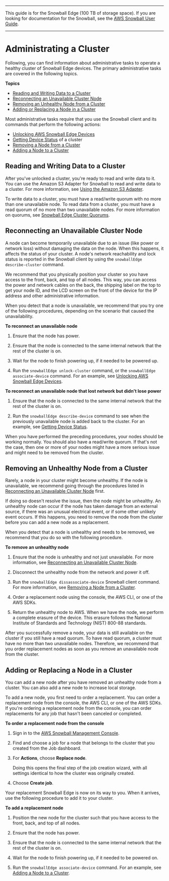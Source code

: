 --------

This guide is for the Snowball Edge \(100 TB of storage space\)\. If you are looking for documentation for the Snowball, see the [AWS Snowball User Guide](http://docs.aws.amazon.com/snowball/latest/ug/whatissnowball.html)\.

--------

# Administrating a Cluster<a name="administercluster"></a>

Following, you can find information about administrative tasks to operate a healthy cluster of Snowball Edge devices\. The primary administrative tasks are covered in the following topics\.

**Topics**
+ [Reading and Writing Data to a Cluster](#transfer-to-cluster)
+ [Reconnecting an Unavailable Cluster Node](#reconnectingclusternode)
+ [Removing an Unhealthy Node from a Cluster](#remove-node)
+ [Adding or Replacing a Node in a Cluster](#replacement)

Most administrative tasks require that you use the Snowball client and its commands that perform the following actions:
+ [Unlocking AWS Snowball Edge Devices](using-client-commands.md#setting-up-client)
+ [Getting Device Status](using-client-commands.md#client-status) of a cluster
+ [Removing a Node from a Cluster](using-client-commands.md#client-cluster-remove)
+ [Adding a Node to a Cluster](using-client-commands.md#client-cluster-add)

## Reading and Writing Data to a Cluster<a name="transfer-to-cluster"></a>

After you've unlocked a cluster, you're ready to read and write data to it\. You can use the Amazon S3 Adapter for Snowball to read and write data to a cluster\. For more information, see [Using the Amazon S3 Adapter](using-adapter.md)\.

To write data to a cluster, you must have a read/write quorum with no more than one unavailable node\. To read data from a cluster, you must have a read quorum of no more than two unavailable nodes\. For more information on quorums, see [Snowball Edge Cluster Quorums](UsingCluster.md#clusterquorums)\.

## Reconnecting an Unavailable Cluster Node<a name="reconnectingclusternode"></a>

A node can become temporarily unavailable due to an issue \(like power or network loss\) without damaging the data on the node\. When this happens, it affects the status of your cluster\. A node's network reachability and lock status is reported in the Snowball client by using the `snowballEdge describe-cluster` command\.

We recommend that you physically position your cluster so you have access to the front, back, and top of all nodes\. This way, you can access the power and network cables on the back, the shipping label on the top to get your node ID, and the LCD screen on the front of the device for the IP address and other administrative information\.

When you detect that a node is unavailable, we recommend that you try one of the following procedures, depending on the scenario that caused the unavailability\.

**To reconnect an unavailable node**

1. Ensure that the node has power\.

1. Ensure that the node is connected to the same internal network that the rest of the cluster is on\.

1. Wait for the node to finish powering up, if it needed to be powered up\.

1. Run the `snowballEdge unlock-cluster` command, or the `snowballEdge associate-device` command\. For an example, see [Unlocking AWS Snowball Edge Devices](using-client-commands.md#setting-up-client)\.

**To reconnect an unavailable node that lost network but didn't lose power**

1. Ensure that the node is connected to the same internal network that the rest of the cluster is on\.

1. Run the `snowballEdge describe-device` command to see when the previously unavailable node is added back to the cluster\. For an example, see [Getting Device Status](using-client-commands.md#client-status)\.

When you have performed the preceding procedures, your nodes should be working normally\. You should also have a read/write quorum\. If that's not the case, then one or more of your nodes might have a more serious issue and might need to be removed from the cluster\.

## Removing an Unhealthy Node from a Cluster<a name="remove-node"></a>

Rarely, a node in your cluster might become unhealthy\. If the node is unavailable, we recommend going through the procedures listed in [Reconnecting an Unavailable Cluster Node](#reconnectingclusternode) first\. 

If doing so doesn't resolve the issue, then the node might be unhealthy\. An unhealthy node can occur if the node has taken damage from an external source, if there was an unusual electrical event, or if some other unlikely event occurs\. If this happens, you need to remove the node from the cluster before you can add a new node as a replacement\.

When you detect that a node is unhealthy and needs to be removed, we recommend that you do so with the following procedure\.

**To remove an unhealthy node**

1. Ensure that the node is unhealthy and not just unavailable\. For more information, see [Reconnecting an Unavailable Cluster Node](#reconnectingclusternode)\.

1. Disconnect the unhealthy node from the network and power it off\.

1. Run the `snowballEdge dissassociate-device` Snowball client command\. For more information, see [Removing a Node from a Cluster](using-client-commands.md#client-cluster-remove)\.

1. Order a replacement node using the console, the AWS CLI, or one of the AWS SDKs\.

1. Return the unhealthy node to AWS\. When we have the node, we perform a complete erasure of the device\. This erasure follows the National Institute of Standards and Technology \(NIST\) 800\-88 standards\.

After you successfully remove a node, your data is still available on the cluster if you still have a read quorum\. To have read quorum, a cluster must have no more than two unavailable nodes\. Therefore, we recommend that you order replacement nodes as soon as you remove an unavailable node from the cluster\.

## Adding or Replacing a Node in a Cluster<a name="replacement"></a>

You can add a new node after you have removed an unhealthy node from a cluster\. You can also add a new node to increase local storage\. 

To add a new node, you first need to order a replacement\. You can order a replacement node from the console, the AWS CLI, or one of the AWS SDKs\. If you're ordering a replacement node from the console, you can order replacements for any job that hasn't been canceled or completed\.

**To order a replacement node from the console**

1. Sign in to the [AWS Snowball Management Console](https://console.aws.amazon.com/importexport/home?region=us-west-2)\.

1. Find and choose a job for a node that belongs to the cluster that you created from the Job dashboard\.

1. For **Actions**, choose **Replace node**\.

   Doing this opens the final step of the job creation wizard, with all settings identical to how the cluster was originally created\.

1. Choose **Create job**\.

Your replacement Snowball Edge is now on its way to you\. When it arrives, use the following procedure to add it to your cluster\.

**To add a replacement node**

1. Position the new node for the cluster such that you have access to the front, back, and top of all nodes\.

1. Ensure that the node has power\.

1. Ensure that the node is connected to the same internal network that the rest of the cluster is on\.

1. Wait for the node to finish powering up, if it needed to be powered on\.

1. Run the `snowballEdge associate-device` command\. For an example, see [Adding a Node to a Cluster](using-client-commands.md#client-cluster-add)\.